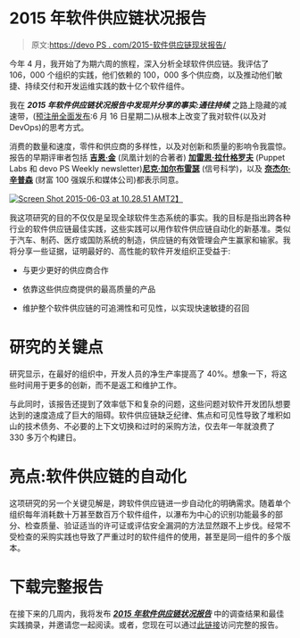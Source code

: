 # 2015 年软件供应链状况报告

> 原文:[https://devo PS . com/2015-软件供应链现状报告/](https://devops.com/2015-state-of-the-software-supply-chain-report/)

今年 4 月，我开始了为期六周的旅程，深入分析全球软件供应链。我评估了 106，000 个组织的实践，他们依赖的 100，000 多个供应商，以及推动他们敏捷、持续交付和开发运维实践的数十亿个软件组件。

我在 ***2015 年软件供应链状况报告中发现并分享的事实:通往持续*** 之路上隐藏的减速带，([预注册全面发布](http://www.sonatype.com/get-it-now/new-research):6 月 16 日星期二)从根本上改变了我对软件(以及对 DevOps)的思考方式。

消费的数量和速度，零件和供应商的多样性，以及对创新和质量的影响令我震惊。报告的早期评审者包括 **[吉恩·金](https://www.linkedin.com/in/realgenekim)** (凤凰计划的合著者) **[加雷思·拉什格罗夫](https://www.linkedin.com/in/garethrushgrove)** (Puppet Labs 和 devo PS Weekly newsletter)**[尼克·加尔布雷瑟](https://www.linkedin.com/pub/nick-galbreath/4/79/189)** (信号科学)，以及 **[奈杰尔·辛普森](https://www.linkedin.com/in/nigelsimpson)** (财富 100 强娱乐和媒体公司)都表示同意。

[![Screen Shot 2015-06-03 at 10.28.51 AM](../Images/aabccf71fe01c4434cc1aac7719c6a02.png)T2】](http://www.sonatype.org/nexus/content/uploads/2015/06/Screen-Shot-2015-06-03-at-10.28.51-AM.png)

我这项研究的目的不仅仅是呈现全球软件生态系统的事实。我的目标是指出跨各种行业的软件供应链最佳实践，这些实践可以用作软件供应链自动化的新基准。类似于汽车、制药、医疗或国防系统的制造，供应链的有效管理会产生赢家和输家。我将分享一些证据，证明最好的、高性能的软件开发组织正受益于:

*   与更少更好的供应商合作

*   依靠这些供应商提供的最高质量的产品

*   维护整个软件供应链的可追溯性和可见性，以实现快速敏捷的召回

# 研究的关键点

研究显示，在最好的组织中，开发人员的净生产率提高了 40%。想象一下，将这些时间用于更多的创新，而不是返工和维护工作。

与此同时，该报告还提到了效率低下和复杂的问题，这些问题对软件开发团队想要达到的速度造成了巨大的阻碍。软件供应链缺乏纪律、焦点和可见性导致了堆积如山的技术债务、不必要的上下文切换和过时的采购方法，仅去年一年就浪费了 330 多万个构建日。

# 亮点:软件供应链的自动化

这项研究的另一个关键见解是，跨软件供应链进一步自动化的明确需求。随着单个组织每年消耗数十万甚至数百万个软件组件，以瀑布为中心的识别功能最多的部分、检查质量、验证适当的许可证或评估安全漏洞的方法显然跟不上步伐。经常不受检查的采购实践也导致了严重过时的软件组件的使用，甚至是同一组件的多个版本。

# 下载完整报告

在接下来的几周内，我将发布 [***2015 年软件供应链状况报告***](http://www.sonatype.com/get-it-now/new-research) 中的调查结果和最佳实践摘录，并邀请您一起阅读。或者，您现在可以通过[此链接](http://www.sonatype.com/get-it-now/new-research)访问完整的报告。
